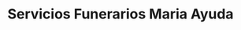 ---
title: "Servicios Funerarios Maria Ayuda"
url: /providencia/servicios-funerarios-maria-ayuda/
shop: directores de funerarias
---